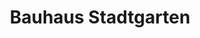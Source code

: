 ---
title: "Bauhaus Stadtgarten"
url: /blankenfelde-mahlow/bauhaus-stadtgarten/
shop: Garten-Center
---